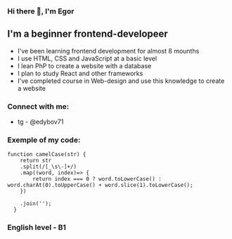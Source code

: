 ### Hi there 👋, I'm Egor

## I'm a beginner frontend-developeer
- I've been learning frontend development for almost 8 mounths
- I use HTML, CSS and JavaScript at a basic level
- I lean PhP to create a website with a database
- I plan to study React and other frameworks
- I've completed course in Web-design and use this knowledge to create a website

### Connect with me:
- tg - @edybov71

### Exemple of my code:
```
function camelCase(str) {
    return str
    .split(/[_\s\-]+/)
    .map((word, index)=> {
        return index === 0 ? word.toLowerCase() : word.charAt(0).toUpperCase() + word.slice(1).toLowerCase();
    })

    .join('');
  }
```

### English level - B1
